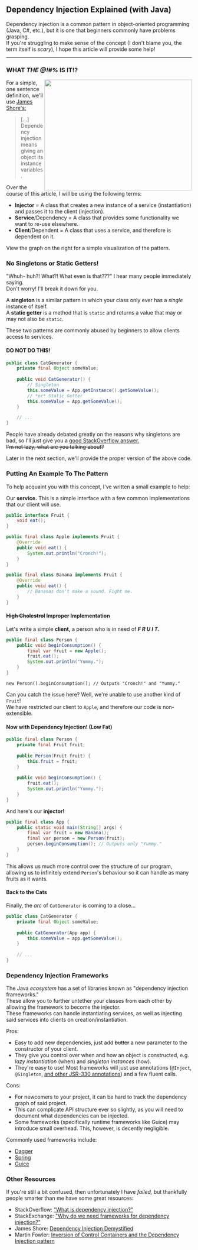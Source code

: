 ## Dependency Injection Explained (with Java)

Dependency injection is a common pattern in object-oriented programming (Java, C#, etc.), but it is one that beginners commonly have problems grasping.<br>
If you're struggling to make sense of the concept (I don't blame you, the term itself is *scary*), I hope this article will provide some help!

---

### WHAT *THE @!#%* IS IT!?

<img align="right" width="400" height="300" src="https://raw.githubusercontent.com/maow-xyz/blog/main/_resources/dependency_injection/dependency-injection-graph.png">

For a simple, one sentence definition, we'll use [James Shore's:](https://www.jamesshore.com/v2/blog/2006/dependency-injection-demystified)
> \[...\] Dependency injection means giving an object its instance variables.

Over the course of this article, I will be using the following terms:
- **Injector** = A class that creates a new instance of a service (instantiation) and passes it to the client (injection).
- **Service**/Dependency = A class that provides some functionality we want to re-use elsewhere.
- **Client**/Dependent = A class that uses a service, and therefore is dependent on it.

View the graph on the right for a simple visualization of the pattern.

### No Singletons or Static Getters!

"Whuh- huh?! What?! What even is that???" I hear many people immediately saying.<br>
Don't worry! I'll break it down for you.

A **singleton** is a similar pattern in which your class only ever has a *single* instance of itself.<br>
A **static getter** is a method that is `static` and returns a value that may or may not also be `static`.

These two patterns are commonly abused by beginners to allow clients access to services.

#### DO NOT DO THIS!

```java
public class CatGenerator {
    private final Object someValue;
    
    public void CatGenerator() {
        // Singleton
        this.someValue = App.getInstance().getSomeValue();
        // *or* Static Getter
        this.someValue = App.getSomeValue();
    }

    // ...
}
```

People have already debated greatly on the reasons why singletons are bad,
so I'll just give you a [good StackOverflow answer.](https://stackoverflow.com/a/138012/15503388)<br>
~~I'm not lazy, what are you talking about?~~

Later in the next section, we'll provide the proper version of the above code.

### Putting An Example To The Pattern

To help acquaint you with this concept, I've written a small example to help:

Our **service.** This is a simple interface with a few common implementations that our client will use.
```java
public interface Fruit {
    void eat();
}

public final class Apple implements Fruit {
    @Override
    public void eat() {
        System.out.println("Cronch!");
    }
}

public final class Banana implements Fruit {
    @Override
    public void eat() {
        // Bananas don't make a sound. Fight me.
    }
}
```

#### ~~High Cholestrol~~ Improper Implementation

Let's write a simple **client,** a person who is in need of ***F R U I T.***

```java
public final class Person {
    public void beginConsumption() {
        final var fruit = new Apple();
        fruit.eat();
        System.out.println("Yummy.");
    }
}
```
`new Person().beginConsumption(); // Outputs "Cronch!" and "Yummy."`

Can you catch the issue here? Well, we're unable to use another kind of `Fruit`!<br>
We have restricted our client to `Apple`, and therefore our code is non-extensible.

#### Now with Dependency Injection! (Low Fat)

```java
public final class Person {
    private final Fruit fruit;
    
    public Person(Fruit fruit) {
        this.fruit = fruit;
    }
    
    public void beginConsumption() {
        fruit.eat();
        System.out.println("Yummy.");
    }
}
```

And here's our **injector!**

```java
public final class App {
    public static void main(String[] args) {
        final var fruit = new Banana();
        final var person = new Person(fruit);
        person.beginConsumption(); // Outputs only "Yummy."
    }
}
```

This allows us much more control over the structure of our program, allowing us to infinitely extend `Person`'s
behaviour so it can handle as many fruits as it wants.

#### Back to the Cats

<!-- Wink wink wink -->
Finally, the *arc* of `CatGenerator` is coming to a close...
```java
public class CatGenerator {
    private final Object someValue;
    
    public CatGenerator(App app) {
        this.someValue = app.getSomeValue();
    }
    
    // ...
}
```

### Dependency Injection Frameworks

The Java *ecosystem* has a set of libraries known as "dependency injection frameworks."<br>
These allow you to further untether your classes from each other by allowing the framework to become the injector.<br>
These frameworks can handle instantiating services, as well as injecting said services into clients on creation/instantiation.

Pros:
- Easy to add new dependencies, just add ~~butter~~ a new parameter to the constructor of your client.
- They give you control over when and how an object is constructed, e.g. *lazy instantiation* (when) and *singleton instances* (how).
- They're easy to use! Most frameworks will just use annotations (`@Inject`, `@Singleton`, [and other JSR-330 annotations](https://jcp.org/en/jsr/detail?id=330)) and a few fluent calls.

Cons:
- For newcomers to your project, it can be hard to track the dependency graph of said project.
- This can complicate API structure ever so slightly, as you will need to document what dependencies can be injected.
- Some frameworks (specifically runtime frameworks like Guice) may introduce small overhead. This, however, is decently negligible.

Commonly used frameworks include:
- [Dagger](https://dagger.dev)
- [Spring](https://spring.io)
- [Guice](https://github.com/google/guice)

### Other Resources

If you're still a bit confused, then unfortunately I have *failed,* but thankfully people smarter than me have some great resources:
- StackOverflow: ["What is dependency injection?"](https://stackoverflow.com/questions/130794/what-is-dependency-injection)
- StackExchange: ["Why do we need frameworks for dependency injection?"](https://softwareengineering.stackexchange.com/questions/300127/why-do-we-need-frameworks-for-dependency-injection)
- James Shore: [Dependency Injection Demystified](http://jamesshore.com/Blog/Dependency-Injection-Demystified.html)
- Martin Fowler: [Inversion of Control Containers and the Dependency Injection pattern](http://martinfowler.com/articles/injection.html)

